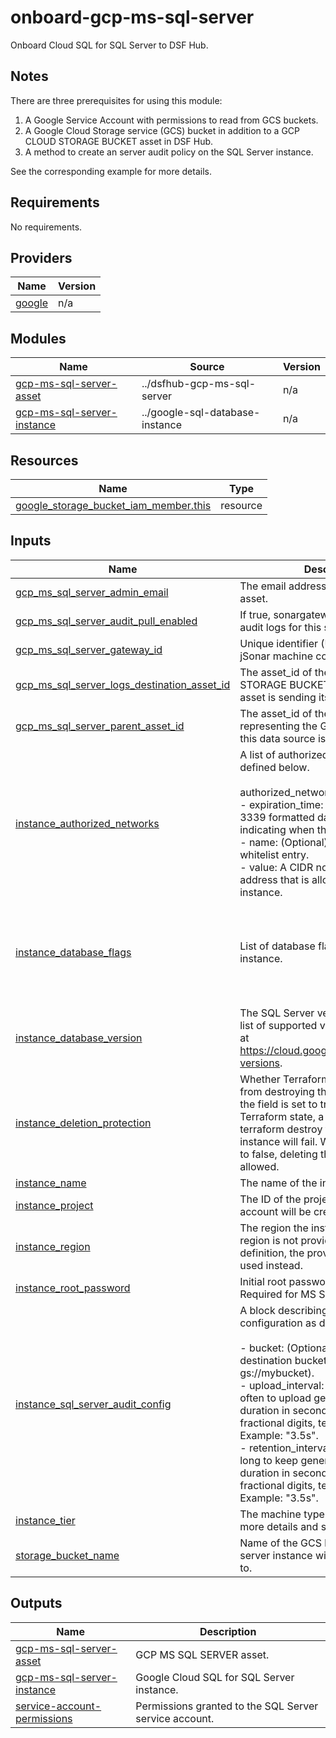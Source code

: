 # onboard-gcp-ms-sql-server

Onboard Cloud SQL for SQL Server to DSF Hub.

## Notes
There are three prerequisites for using this module:
1. A Google Service Account with permissions to read from GCS buckets.
2. A Google Cloud Storage service (GCS) bucket in addition to a GCP CLOUD STORAGE BUCKET asset in DSF Hub.
3. A method to create an server audit policy on the SQL Server instance.

See the corresponding example for more details.

<!-- BEGIN_TF_DOCS -->
## Requirements

No requirements.

## Providers

| Name | Version |
|------|---------|
| <a name="provider_google"></a> [google](#provider\_google) | n/a |

## Modules

| Name | Source | Version |
|------|--------|---------|
| <a name="module_gcp-ms-sql-server-asset"></a> [gcp-ms-sql-server-asset](#module\_gcp-ms-sql-server-asset) | ../dsfhub-gcp-ms-sql-server | n/a |
| <a name="module_gcp-ms-sql-server-instance"></a> [gcp-ms-sql-server-instance](#module\_gcp-ms-sql-server-instance) | ../google-sql-database-instance | n/a |

## Resources

| Name | Type |
|------|------|
| [google_storage_bucket_iam_member.this](https://registry.terraform.io/providers/hashicorp/google/latest/docs/resources/storage_bucket_iam_member) | resource |

## Inputs

| Name | Description | Type | Default | Required |
|------|-------------|------|---------|:--------:|
| <a name="input_gcp_ms_sql_server_admin_email"></a> [gcp\_ms\_sql\_server\_admin\_email](#input\_gcp\_ms\_sql\_server\_admin\_email) | The email address to notify about the asset. | `string` | n/a | yes |
| <a name="input_gcp_ms_sql_server_audit_pull_enabled"></a> [gcp\_ms\_sql\_server\_audit\_pull\_enabled](#input\_gcp\_ms\_sql\_server\_audit\_pull\_enabled) | If true, sonargateway will collect the audit logs for this system if it can. | `bool` | `false` | no |
| <a name="input_gcp_ms_sql_server_gateway_id"></a> [gcp\_ms\_sql\_server\_gateway\_id](#input\_gcp\_ms\_sql\_server\_gateway\_id) | Unique identifier (UID) attached to the jSonar machine controlling the asset | `string` | n/a | yes |
| <a name="input_gcp_ms_sql_server_logs_destination_asset_id"></a> [gcp\_ms\_sql\_server\_logs\_destination\_asset\_id](#input\_gcp\_ms\_sql\_server\_logs\_destination\_asset\_id) | The asset\_id of the GCP CLOUD STORAGE BUCKET asset that this asset is sending its audit logs to. | `string` | n/a | yes |
| <a name="input_gcp_ms_sql_server_parent_asset_id"></a> [gcp\_ms\_sql\_server\_parent\_asset\_id](#input\_gcp\_ms\_sql\_server\_parent\_asset\_id) | The asset\_id of the GCP asset representing the GCP account where this data source is located. | `string` | `null` | no |
| <a name="input_instance_authorized_networks"></a> [instance\_authorized\_networks](#input\_instance\_authorized\_networks) | A list of authorized network blocks as defined below.<br><br>  authorized\_network:<br>  - expiration\_time: (Optional) The RFC 3339 formatted date time string indicating when this whitelist expires.<br>  - name: (Optional) A name for this whitelist entry.<br>  - value: A CIDR notation IPv4 or IPv6 address that is allowed to access this instance. | <pre>list(<br>    object(<br>      {<br>        expiration_time = optional(string)<br>        name            = optional(string)<br>        value           = string<br>      }<br>    )<br>  )</pre> | `null` | no |
| <a name="input_instance_database_flags"></a> [instance\_database\_flags](#input\_instance\_database\_flags) | List of database flags to assign to the instance. | <pre>list(<br>    object(<br>      {<br>        name  = string<br>        value = string<br>      }<br>    )<br>  )</pre> | `null` | no |
| <a name="input_instance_database_version"></a> [instance\_database\_version](#input\_instance\_database\_version) | The SQL Server version to use. The full list of supported versions can be found at https://cloud.google.com/sql/docs/db-versions. | `string` | `"SQLSERVER_2019_STANDARD"` | no |
| <a name="input_instance_deletion_protection"></a> [instance\_deletion\_protection](#input\_instance\_deletion\_protection) | Whether Terraform will be prevented from destroying the instance. When the field is set to true or unset in Terraform state, a terraform apply or terraform destroy that would delete the instance will fail. When the field is set to false, deleting the instance is allowed. | `bool` | `false` | no |
| <a name="input_instance_name"></a> [instance\_name](#input\_instance\_name) | The name of the instance. | `string` | n/a | yes |
| <a name="input_instance_project"></a> [instance\_project](#input\_instance\_project) | The ID of the project that the service account will be created in. | `string` | `null` | no |
| <a name="input_instance_region"></a> [instance\_region](#input\_instance\_region) | The region the instance will sit in. If a region is not provided in the resource definition, the provider region will be used instead. | `string` | `null` | no |
| <a name="input_instance_root_password"></a> [instance\_root\_password](#input\_instance\_root\_password) | Initial root password. Can be updated. Required for MS SQL Server. | `string` | n/a | yes |
| <a name="input_instance_sql_server_audit_config"></a> [instance\_sql\_server\_audit\_config](#input\_instance\_sql\_server\_audit\_config) | A block describing a SQL Server audit configuration as described below.<br><br>  - bucket: (Optional) The name of the destination bucket (e.g., gs://mybucket).<br>  - upload\_interval: (Optional) How often to upload generated audit files. A duration in seconds with up to nine fractional digits, terminated by 's'. Example: "3.5s".<br>  - retention\_interval: (Optional) How long to keep generated audit files. A duration in seconds with up to nine fractional digits, terminated by 's'. Example: "3.5s". | <pre>object({<br>    bucket             = optional(string)<br>    upload_interval    = optional(string)<br>    retention_interval = optional(string)<br>  })</pre> | n/a | yes |
| <a name="input_instance_tier"></a> [instance\_tier](#input\_instance\_tier) | The machine type to use. See [tiers](https://cloud.google.com/sql/docs/mysql/admin-api/rest/v1beta4/tiers) for more details and supported versions | `string` | `"db-f1-micro"` | no |
| <a name="input_storage_bucket_name"></a> [storage\_bucket\_name](#input\_storage\_bucket\_name) | Name of the GCS bucket that the SQL server instance will write its audit logs to. | `string` | n/a | yes |

## Outputs

| Name | Description |
|------|-------------|
| <a name="output_gcp-ms-sql-server-asset"></a> [gcp-ms-sql-server-asset](#output\_gcp-ms-sql-server-asset) | GCP MS SQL SERVER asset. |
| <a name="output_gcp-ms-sql-server-instance"></a> [gcp-ms-sql-server-instance](#output\_gcp-ms-sql-server-instance) | Google Cloud SQL for SQL Server instance. |
| <a name="output_service-account-permissions"></a> [service-account-permissions](#output\_service-account-permissions) | Permissions granted to the SQL Server service account. |
<!-- END_TF_DOCS -->